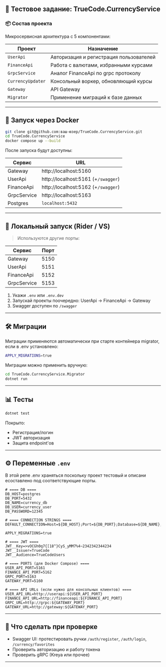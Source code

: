 ## 💪 Тестовое задание: TrueCode.CurrencyService

### 📦 Состав проекта

Микросервисная архитектура с 5 компонентами:

| Проект            | Назначение                              |
|-------------------|-----------------------------------------|
| `UserApi`         | Авторизация и регистрация пользователей |
| `FinanceApi`      | Работа с валютами, избранными курсами   |
| `GrpcService`     | Аналог FinanceApi по grpc протоколу     |
| `CurrencyUpdater` | Консольный воркер, обновляющий курсы    |
| `Gateway`         | API Gateway                             |
| `Migrator`        | Применение миграций к базе данных       |

---

## 🚀 Запуск через Docker

```bash
git clone git@github.com:ваш-юзер/TrueCode.CurrencyService.git
cd TrueCode.CurrencyService
docker compose up --build
```

После запуска будут доступны:

| Сервис      | URL                                   |
|-------------|---------------------------------------|
| Gateway     | http://localhost:5160                 |
| UserApi     | http://localhost:5161 (+`/swagger`)   |
| FinanceApi  | http://localhost:5162 (+`/swagger`)   |
| GrpcService | http://localhost:5163                 |
| Postgres    | `localhost:5432`                      |

---

## 🔮 Локальный запуск (Rider / VS)

> Используются другие порты:

| Сервис       | Порт |
|--------------|------|
| Gateway      | 5150 |
| UserApi      | 5151 |
| FinanceApi   | 5152 |
| GrpcService  | 5153 |

1. Укажи `.env` или `.env.dev`
2. Запускай проекты поочередно: UserApi → FinanceApi → Gateway
3. Swagger доступен по `/swagger`

---
## 🛠 Миграции
Миграции применяются автоматически при старте контейнера migrator, если в .env установлено:
```bash
APPLY_MIGRATIONS=true
```
Миграции можно применить вручную:
```bash
cd TrueCode.CurrencyService.Migrator
dotnet run
```
---
## 📊 Тесты

```bash
dotnet test
```

Покрыто:

- Регистрация/логин
- JWT авторизация
- Защита endpoint'ов

---

## ⚙️ Переменные `.env`
В этой репе .env храняться поскольку проект тестовый и описани есоставлено под соответствующие порты.

```dotenv
# ==== DB ====
DB_HOST=postgres
DB_PORT=5432
DB_NAME=currency_db
DB_USER=currency_user
DB_PASSWORD=12345

# ==== CONNECTION STRINGS ====
DEFAULT_CONNECTION=Host=${DB_HOST};Port=${DB_PORT};Database=${DB_NAME};Username=${DB_USER};Password=${DB_PASSWORD}

APPLY_MIGRATIONS=true

# ==== JWT ====
JWT__Key=>vOCGh0q7{[18^}CyS_yMM7%4~2342342344234
JWT__Issuer=TrueCode
JWT__Audience=TrueCodeUsers

# ==== PORTS (для Docker Compose) ====
USER_API_PORT=5161
FINANCE_API_PORT=5162
GRPC_PORT=5163
GATEWAY_PORT=5160

# ==== API URLs (если нужно для консольных клиентов) ====
USER_API_URL=http://userapi:${USER_API_PORT}
FINANCE_API_URL=http://financeapi:${FINANCE_API_PORT}
GRPC_URL=http://grpc:${GATEWAY_PORT}
GATEWAY_URL=http://gateway:${GATEWAY_PORT}
```

---

## 🥴 Что сделать при проверке

- Swagger UI: протестировать ручки `/auth/register`, `/auth/login`, `/currency/favorites`
- Проверить авторизацию и работу токена
- Проверить gRPC (Kreya или прочее)

---

